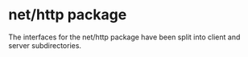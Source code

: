# net/http package

The interfaces for the net/http package have been split
into client and server subdirectories.
